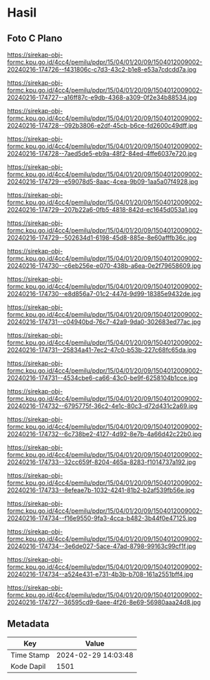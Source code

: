 # Hasil

## Foto C Plano

https://sirekap-obj-formc.kpu.go.id/4cc4/pemilu/pdpr/15/04/01/20/09/1504012009002-20240216-174726--f431806c-c7d3-43c2-b1e8-e53a7cdcdd7a.jpg

https://sirekap-obj-formc.kpu.go.id/4cc4/pemilu/pdpr/15/04/01/20/09/1504012009002-20240216-174727--a16ff87c-e9db-4368-a309-0f2e34b88534.jpg

https://sirekap-obj-formc.kpu.go.id/4cc4/pemilu/pdpr/15/04/01/20/09/1504012009002-20240216-174728--092b3806-e2df-45cb-b6ce-fd2600c49dff.jpg

https://sirekap-obj-formc.kpu.go.id/4cc4/pemilu/pdpr/15/04/01/20/09/1504012009002-20240216-174728--7aed5de5-eb9a-48f2-84ed-4ffe6037e720.jpg

https://sirekap-obj-formc.kpu.go.id/4cc4/pemilu/pdpr/15/04/01/20/09/1504012009002-20240216-174729--e59078d5-8aac-4cea-9b09-1aa5a07f4928.jpg

https://sirekap-obj-formc.kpu.go.id/4cc4/pemilu/pdpr/15/04/01/20/09/1504012009002-20240216-174729--207b22a6-0fb5-4818-842d-ec1645d053a1.jpg

https://sirekap-obj-formc.kpu.go.id/4cc4/pemilu/pdpr/15/04/01/20/09/1504012009002-20240216-174729--502634d1-6198-45d8-885e-8e60afffb36c.jpg

https://sirekap-obj-formc.kpu.go.id/4cc4/pemilu/pdpr/15/04/01/20/09/1504012009002-20240216-174730--c6eb256e-e070-438b-a6ea-0e2f79658609.jpg

https://sirekap-obj-formc.kpu.go.id/4cc4/pemilu/pdpr/15/04/01/20/09/1504012009002-20240216-174730--e8d856a7-01c2-447d-9d99-18385e9432de.jpg

https://sirekap-obj-formc.kpu.go.id/4cc4/pemilu/pdpr/15/04/01/20/09/1504012009002-20240216-174731--c04940bd-76c7-42a9-9da0-302683ed77ac.jpg

https://sirekap-obj-formc.kpu.go.id/4cc4/pemilu/pdpr/15/04/01/20/09/1504012009002-20240216-174731--25834a41-7ec2-47c0-b53b-227c68fc65da.jpg

https://sirekap-obj-formc.kpu.go.id/4cc4/pemilu/pdpr/15/04/01/20/09/1504012009002-20240216-174731--4534cbe6-ca66-43c0-be9f-6258104b1cce.jpg

https://sirekap-obj-formc.kpu.go.id/4cc4/pemilu/pdpr/15/04/01/20/09/1504012009002-20240216-174732--6795775f-36c2-4e1c-80c3-d72d431c2a69.jpg

https://sirekap-obj-formc.kpu.go.id/4cc4/pemilu/pdpr/15/04/01/20/09/1504012009002-20240216-174732--6c738be2-4127-4d92-8e7b-4a66d42c22b0.jpg

https://sirekap-obj-formc.kpu.go.id/4cc4/pemilu/pdpr/15/04/01/20/09/1504012009002-20240216-174733--32cc659f-8204-465a-8283-f1014737a192.jpg

https://sirekap-obj-formc.kpu.go.id/4cc4/pemilu/pdpr/15/04/01/20/09/1504012009002-20240216-174733--8efeae7b-1032-4241-81b2-b2af539fb56e.jpg

https://sirekap-obj-formc.kpu.go.id/4cc4/pemilu/pdpr/15/04/01/20/09/1504012009002-20240216-174734--f16e9550-9fa3-4cca-b482-3b44f0e47125.jpg

https://sirekap-obj-formc.kpu.go.id/4cc4/pemilu/pdpr/15/04/01/20/09/1504012009002-20240216-174734--3e6de027-5ace-47ad-8798-99163c99cf1f.jpg

https://sirekap-obj-formc.kpu.go.id/4cc4/pemilu/pdpr/15/04/01/20/09/1504012009002-20240216-174734--a524e431-e731-4b3b-b708-161a2551bff4.jpg

https://sirekap-obj-formc.kpu.go.id/4cc4/pemilu/pdpr/15/04/01/20/09/1504012009002-20240216-174727--36595cd9-6aee-4f26-8e69-56980aaa24d8.jpg


## Metadata

| Key        | Value               |
| ---------- | ------------------- |
| Time Stamp | 2024-02-29 14:03:48 |
| Kode Dapil | 1501                |



